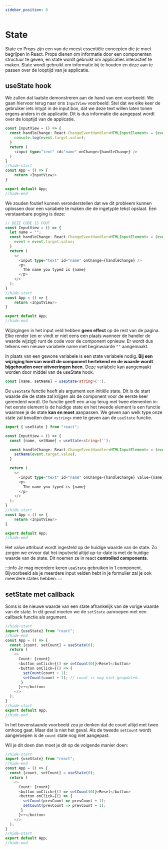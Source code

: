 ```yaml
---
sidebar_position: 8
---
```


# State

State en Props zijn een van de meest essentiële concepten die je moet begrijpen in React. Props dienen om informatie door een componenten structuur te geven, en state wordt gebruikt om applicaties interactief te maken. State wordt gebruikt om informatie bij te houden en deze aan te passen over de looptijd van je applicatie.

## useState hook

We zullen dat laatste demonstreren aan de hand van een voorbeeld. We gaan hiervoor terug naar ons `InputView` voorbeeld. Stel dat we elke keer de gebruiker iets intypt in de input box, dat we deze text willen laten tonen ergens anders in de applicatie. Dit is dus informatie die aangepast wordt over de looptijd van de applicatie. 

```typescript codesandbox={"template": "react", "filename": "src/App.tsx"}
const InputView = () => {
  const handleChange: React.ChangeEventHandler<HTMLInputElement> = (event) => {
    console.log(event.target.value);
  }
  return (
    <input type="text" id="name" onChange={handleChange} />
  )
}
//hide-start
const App = () => {
    return <InputView/>
}

export default App;
//hide-end
```

We zouden foutief kunnen veronderstellen dat we dit probleem kunnen oplossen door een variabele te maken die de ingetypte tekst opslaat. Een verstaanbare poging is deze:

```typescript codesandbox={"template": "react", "filename": "src/App.tsx"}
// DEZE CODE IS FOUT
const InputView = () => {
  let name = "";
  const handleChange: React.ChangeEventHandler<HTMLInputElement> = (event) => {
    event = event.target.value;
  }
  return (
    <>
      <input type="text" id="name" onChange={handleChange} />
      <p>
        The name you typed is {name}
      </p>
    </>
  );
}
//hide-start
const App = () => {
    return <InputView/>
}

export default App;
//hide-end
```

Wijzigingen in het input veld hebben **geen effect** op de rest van de pagina. Elke render (en er vindt er niet eens een plaats wanneer de handler de waarde wijzigt) runt de code voor de component opnieuw. Er wordt dus telkens een nieuwe variabele name met beginwaarde ```""``` aangemaakt.

In plaats van een gewone variabele is een state variabele nodig. **Bij een wijziging hiervan wordt de component hertekend en de waarde wordt bijgehouden over uitvoeringen heen.** Deze variabele kan aangemaakt worden door middel van de useState hook.

```typescript
const [name, setName] = useState<string>('');
```

De `useState` functie heeft als argument een initiële state. Dit is de start waarde die de state zal krijgen als de component voor de eerste keer gerenderd wordt. De functie geeft een array terug met twee elementen in: het eerste element is de huidige state en het tweede element is een functie waarmee je de state **kan en moet** aanpassen. We geven aan welk type onze state zal bevatten door `<string>` mee te geven aan de `useState` functie.

```typescript codesandbox={"template": "react", "filename": "src/App.tsx"}
import { useState } from "react";

const InputView = () => {
  const [name, setName] = useState<string>('');

  const handleChange: React.ChangeEventHandler<HTMLInputElement> = (event) => {
    setName(event.target.value);
  }

  return (
    <>
      <input type="text" id="name" onChange={handleChange} value={name}/>
      <p>
        The name you typed is {name}
      </p>
    </>
  );
}
//hide-start
const App = () => {
    return <InputView/>
}

export default App;
//hide-end
```

Het value attribuut wordt ingesteld op de huidige waarde van de state. Zo zorgen we ervoor dat het inputveld altijd up-to-date is met de huidige waarde van de state. Dit noemen ze in react **controlled components**.

:::info
Je mag meerdere keren `useState` gebruiken in 1 component. Bijvoorbeeld als je meerdere input velden hebt in je formulier zal je ook meerdere states hebben.
:::

## setState met callback

Soms is de nieuwe waarde van een state afhankelijk van de vorige waarde van de state. In dit geval moeten we de `setState` aanroepen met een callback functie als argument. 

```typescript {8,9} codesandbox={"template": "react", "filename": "src/App.tsx"}
//hide-start
import {useState} from "react";
//hide-end
const App = () => {
  const [count, setCount] = useState(0);
  return (
    <>
      Count: {count}
      <button onClick={() => setCount(0)}>Reset</button>
      <button onClick={() => {
        setCount(count + 1); 
        setCount(count + 1); // count is nog niet geupdated.
       }
      }>+</button>
    </>
  );
}
//hide-start
export default App;
//hide-end
```

In het bovenstaande voorbeeld zou je denken dat de count altijd met twee omhoog gaat. Maar dat is niet het geval. Als de tweede `setCount` wordt aangeroepen is de `count` state nog niet aangepast. 

Wil je dit doen dan moet je dit op de volgende manier doen:

```typescript {8,9} codesandbox={"template": "react", "filename": "src/App.tsx"}
//hide-start
import {useState} from "react";
//hide-end
const App = () => {
  const [count, setCount] = useState(0);
  return (
    <>
      Count: {count}
      <button onClick={() => setCount(0)}>Reset</button>
      <button onClick={() => {
        setCount(prevCount => prevCount + 1); 
        setCount(prevCount => prevCount + 1);
       }
      }>+</button>
    </>
  );
}
//hide-start
export default App;
//hide-end
```
